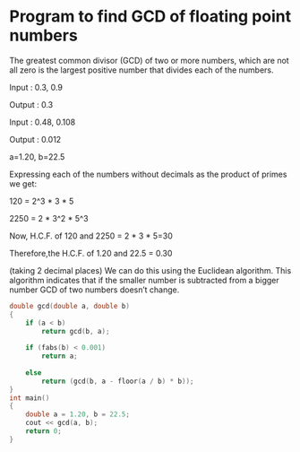 # Program to find GCD of floating point numbers

The greatest common divisor (GCD) of two or more numbers, which are not all zero is the largest positive number that divides each of the numbers.
    
Input  : 0.3, 0.9
    
Output : 0.3
    
Input  : 0.48, 0.108
    
Output : 0.012
    
a=1.20, b=22.5
    
Expressing each of the numbers without decimals as the product of primes we get:

120  = 2^3 * 3 * 5
    
2250 = 2 * 3^2 * 5^3

Now, H.C.F. of 120 and 2250 = 2 * 3 * 5=30
    
Therefore,the H.C.F. of 1.20 and 22.5 = 0.30
    
(taking 2 decimal places)
We can do this using the Euclidean algorithm. This algorithm indicates that 
if the smaller number is subtracted from a bigger number
GCD of two numbers doesn’t change.
```cpp
double gcd(double a, double b) 
{ 
    if (a < b) 
        return gcd(b, a); 
  
    if (fabs(b) < 0.001) 
        return a; 
  
    else
        return (gcd(b, a - floor(a / b) * b)); 
} 
int main() 
{ 
    double a = 1.20, b = 22.5; 
    cout << gcd(a, b); 
    return 0; 
} 
```

